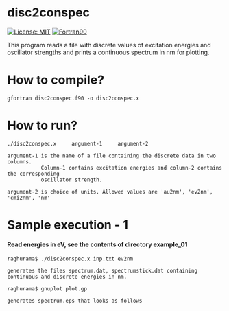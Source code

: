 # disc2conspec

[![License: MIT](https://img.shields.io/badge/License-MIT-yellow.svg)](https://opensource.org/licenses/MIT)
[![Fortran90](https://img.shields.io/badge/Language-Fortran90-red.svg)](https://en.wikipedia.org/wiki/Fortran)


This program reads a file with discrete values of excitation energies and oscillator strengths and prints a continuous spectrum in nm for plotting.

# How to compile?

    gfortran disc2conspec.f90 -o disc2conspec.x

# How to run? 

    ./disc2conspec.x     argument-1     argument-2
    
    argument-1 is the name of a file containing the discrete data in two columns. 
               Column-1 contains excitation energies and column-2 contains the corresponding 
               oscillator strength.
               
    argument-2 is choice of units. Allowed values are 'au2nm', 'ev2nm', 'cmi2nm', 'nm'

# Sample execution - 1 
#### Read energies in eV, see the contents of directory example_01

    raghurama$ ./disc2conspec.x inp.txt ev2nm
    
    generates the files spectrum.dat, spectrumstick.dat containing continuous and discrete energies in nm.
    
    raghurama$ gnuplot plot.gp 
    
    generates spectrum.eps that looks as follows

